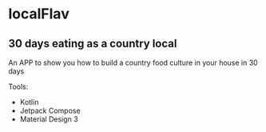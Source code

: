 # localFlav
## 30 days eating as a country local
An APP to show you how to build a country food culture in your house in 30 days

Tools:
- Kotlin
- Jetpack Compose
- Material Design 3